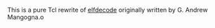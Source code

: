 
This is a pure Tcl rewrite of 
[elfdecode](http://repos.modelrealization.com/cgi-bin/fossil/mrtools/wiki?name=ELF+decode)
originally written by G. Andrew Mangogna.o


